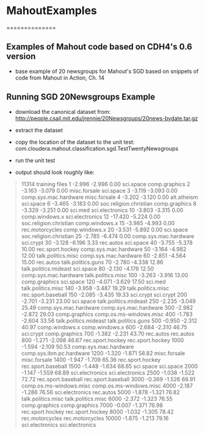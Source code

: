 # MahoutExamples
==============

## Examples of Mahout code based on CDH4's 0.6 version

- base example of 20 newsgroups for Mahout's SGD based on snippets of code from Mahout in Action, Ch. 14

## Running SGD 20Newsgroups Example

* download the canonical dataset from: http://people.csail.mit.edu/jrennie/20Newsgroups/20news-bydate.tar.gz

* extract the dataset

* copy the location of the dataset to the unit test: com.cloudera.mahout.classification.sgd.TestTwentyNewsgroups

* run the unit test

* output should look roughly like:
<blockquote>
<p>
	11314 training files
	         1     -2.996     -2.996       0.00 sci.space comp.graphics
	         2     -3.163     -3.079       0.00 misc.forsale sci.space
	         3     -3.119     -3.093       0.00 comp.sys.mac.hardware misc.forsale
	         4     -3.202     -3.120       0.00 alt.atheism sci.space
	         6     -3.465     -3.183       0.00 soc.religion.christian comp.graphics
	         8     -3.329     -3.251       0.00 sci.med sci.electronics
	        10     -3.803     -3.315       0.00 comp.windows.x sci.electronics
	        12    -17.420     -5.224       0.00 soc.religion.christian comp.windows.x
	        15     -3.985     -4.993       0.00 rec.motorcycles comp.windows.x
	        20     -3.531     -5.892       0.00 sci.space soc.religion.christian
	        25     -2.785     -6.474       0.00 comp.sys.mac.hardware sci.crypt
	        30     -3.128     -6.196       3.33 rec.autos sci.space
	        40     -3.755     -5.378      10.00 rec.sport.hockey comp.sys.mac.hardware
	        50     -3.164     -4.982      12.00 talk.politics.misc comp.sys.mac.hardware
	        60     -2.851     -4.564      15.00 rec.autos talk.politics.guns
	        70     -2.780     -4.338      12.86 talk.politics.mideast sci.space
	        80     -2.130     -4.176      12.50 comp.sys.mac.hardware talk.politics.misc
	       100     -3.263     -3.916      13.00 comp.graphics sci.space
	       120     -4.071     -3.629      17.50 sci.med talk.politics.misc
	       140     -3.958     -3.487      19.29 talk.politics.misc rec.sport.baseball
	       150     -2.085     -3.435      19.33 sci.crypt sci.crypt
	       200     -2.701     -3.231      23.00 sci.space talk.politics.mideast
	       250     -2.235     -3.049      25.49 comp.sys.mac.hardware comp.sys.mac.hardware
	       300     -2.982     -2.872      29.03 comp.graphics comp.os.ms-windows.misc
	       400     -1.783     -2.604      33.56 talk.politics.mideast talk.politics.guns
	       500     -0.950     -2.312      40.97 comp.windows.x comp.windows.x
	       600     -2.684     -2.310      46.75 sci.crypt comp.graphics
	       700     -1.382     -2.231      43.70 rec.autos rec.autos
	       800     -1.271     -2.098      46.67 rec.sport.hockey rec.sport.hockey
	      1000     -1.594     -2.109      50.53 comp.sys.mac.hardware comp.sys.ibm.pc.hardware
	      1200     -1.320     -1.871      58.82 misc.forsale misc.forsale
	      1400     -1.947     -1.709      65.36 rec.sport.hockey rec.sport.baseball
	      1500     -1.448     -1.634      68.65 sci.space sci.space
	      2000     -1.147     -1.559      68.89 sci.electronics sci.electronics
	      2500     -1.038     -1.522      72.72 rec.sport.baseball rec.sport.baseball
	      3000     -0.369     -1.526      68.91 comp.os.ms-windows.misc comp.os.ms-windows.misc
	      4000     -2.187     -1.286      76.56 sci.electronics rec.autos
	      5000     -1.878     -1.321      76.82 talk.politics.misc talk.politics.misc
	      6000     -2.372     -1.323      76.55 comp.graphics comp.graphics
	      7000     -0.007     -1.371      76.98 rec.sport.hockey rec.sport.hockey
	      8000     -1.032     -1.305      78.42 rec.motorcycles rec.motorcycles
	     10000     -1.875     -1.213      79.16 sci.electronics sci.electronics

</p>
</blockquote> 
